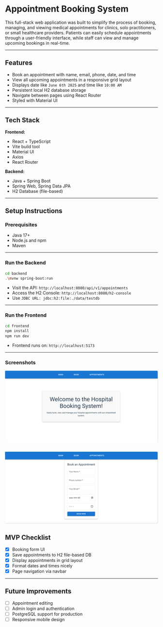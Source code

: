 # Appointment Booking System 

This full-stack web application was built to simplify the process of booking, managing, and viewing medical appointments for clinics, solo practitioners, or small healthcare providers. Patients can easily schedule appointments through a user-friendly interface, while staff can view and manage upcoming bookings in real-time.

---

## Features

- Book an appointment with name, email, phone, date, and time
- View all upcoming appointments in a responsive grid layout
- Displays date like `June 6th 2025` and time like `10:00 AM`
- Persistent local H2 database storage
- Navigate between pages using React Router
- Styled with Material UI

---

## Tech Stack

**Frontend:**
- React + TypeScript
- Vite build tool
- Material UI
- Axios
- React Router

**Backend:**
- Java + Spring Boot
- Spring Web, Spring Data JPA
- H2 Database (file-based)

---

## Setup Instructions

### Prerequisites

- Java 17+
- Node.js and npm
- Maven

---

### Run the Backend

```bash
cd backend
.\mvnw spring-boot:run
```
- Visit the API: `http://localhost:8080/api/v1/appointments`
- Access the H2 Console: `http://localhost:8080/h2-console`
- Use `JDBC URL: jdbc:h2:file:./data/testdb`

---

### Run the Frontend
```bash
cd frontend
npm install
npm run dev
```
- Frontend runs on: `http://localhost:5173`

---

### Screenshots
![](./screenshot.png)

![](./screenshot2.png)
---

## MVP Checklist

- [x] Booking form UI
- [x] Save appointments to H2 file-based DB
- [x] Display appointments in grid layout
- [x] Format dates and times nicely
- [x] Page navigation via navbar

---

## Future Improvements
- [ ] Appointment editing
- [ ] Admin login and authentication
- [ ] PostgreSQL support for production
- [ ] Responsive mobile design
